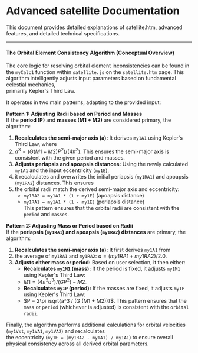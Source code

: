 # Advanced satellite Documentation  
  
This document provides detailed explanations of satellite.htm, advanced features, and detailed technical specifications.  
  
---
  
#### The Orbital Element Consistency Algorithm (Conceptual Overview)  
  
The core logic for resolving orbital element inconsistencies can be found in the `myCalc1` function within `satellite.js` on the   `satellite.htm` page. This algorithm intelligently adjusts input parameters based on fundamental celestial mechanics,  
primarily Kepler's Third Law.
  
It operates in two main patterns, adapting to the provided input:  
  
**Pattern 1: Adjusting Radii based on Period and Masses**  
If the **period (P)** and **masses (M1 + M2)** are considered primary, the algorithm:  
1.  **Recalculates the semi-major axis (a):** It derives `my1A1` using Kepler's Third Law, where
2.  $a^3 = (G(M1+M2)P^2) / (4\pi^2)$. This ensures the semi-major axis is consistent with the given period and masses.  
3.  **Adjusts periapsis and apoapsis distances:** Using the newly calculated `my1A1` and the input eccentricity (`my1E`),
4.  it recalculates and overwrites the initial periapsis (`my1RA1`) and apoapsis (`my1RA2`) distances. This ensures
5.  the orbital radii match the derived semi-major axis and eccentricity:  
    * `my1RA2 = my1A1 * (1 + my1E)` (apoapsis distance)  
    * `my1RA1 = my1A1 * (1 - my1E)` (periapsis distance)  
    This pattern ensures that the orbital radii are consistent with the `period` and `masses`.  
  
**Pattern 2: Adjusting Mass or Period based on Radii**  
If the **periapsis (`my1RA1`) and apoapsis (`my1RA2`) distances** are primary, the algorithm:  
1.  **Recalculates the semi-major axis (a):** It first derives `my1A1` from
2.  the average of `my1RA1` and `my1RA2`: $a = (my1RA1 + my1RA2) / 2.0$.  
3.  **Adjusts either mass or period:** Based on user selection, it then either:  
    * **Recalculates `my1M1` (mass):** If the period is fixed, it adjusts `my1M1` using Kepler's Third Law:
    * $M1 = (4\pi^2 a^3) / (G P^2) - M2$.  
    * **Recalculates `my1P` (period):** If the masses are fixed, it adjusts `my1P` using Kepler's Third Law:
    * $P = 2\pi \sqrt{a^3 / (G (M1 + M2))}$.
    This pattern ensures that the `mass` or `period` (whichever is adjusted) is consistent with the `orbital radii`.  
  
Finally, the algorithm performs additional calculations for orbital velocities (`my1Vst`, `my1VA1`, `my1VA2`) and recalculates  
the eccentricity (`my1E = (my1RA2 - my1A1) / my1A1`) to ensure overall physical consistency across all derived orbital parameters.  
